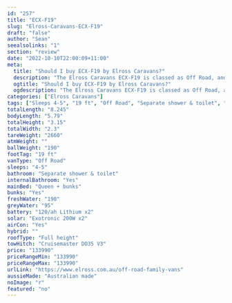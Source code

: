 ```yaml
---
id: "257"
title: "ECX-F19"
slug: "Elross-Caravans-ECX-F19"
draft: "false"
author: "Sean"
seealsolinks: "1"
section: "review"
date: "2022-10-10T22:00:09+11:00"
meta:
  title: "Should I buy ECX-F19 by Elross Caravans?"
  description: "The Elross Caravans ECX-F19 is classed as Off Road, and sleeps 4-5 people. It is Australian made and comes in at 19 ft. It generally has Separate shower & toilet."
  ogtitle: "Should I buy ECX-F19 by Elross Caravans?"
  ogdescription: "The Elross Caravans ECX-F19 is classed as Off Road, and sleeps 4-5 people. It is Australian made and comes in at 19 ft. It generally has Separate shower & toilet."
categories: ["Elross Caravans"]
tags: ["Sleeps 4-5", "19 ft", "Off Road", "Separate shower & toilet", "Full height", "Over 100k"]
totalLength: "8.245"
bodyLength: "5.79"
totalHeight: "3.15"
totalWidth: "2.3"
tareWeight: "2660"
atmWeight: ""
ballWeight: "190"
footTag: "19 ft"
vanType: "Off Road"
sleeps: "4-5"
bathroom: "Separate shower & toilet"
internalBathroom: "Yes"
mainBed: "Queen + bunks"
bunks: "Yes"
freshWater: "190"
greyWater: "95"
battery: "120/ah Lithium x2"
solar: "Exotronic 200W x2"
airCon: "Yes"
hybrid: ""
roofType: "Full height"
towHitch: "Cruisemaster DO35 V3"
price: "133990"
priceRangeMin: "133990"
priceRangeMax: "133990"
urlLink: "https://www.elross.com.au/off-road-family-vans"
aussieMade: "Australian made"
noImage: "r"
featured: "no"
---
```

